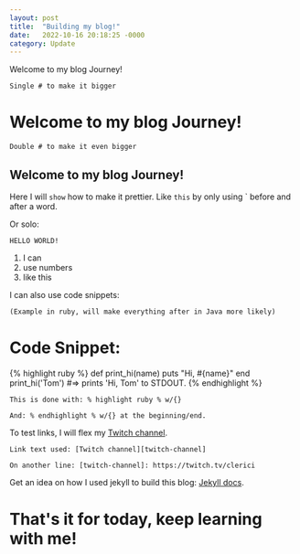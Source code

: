 ```yaml
---
layout: post
title:  "Building my blog!"
date:   2022-10-16 20:18:25 -0000
category: Update
---
```

Welcome to my blog Journey!

`Single # to make it bigger`

# Welcome to my blog Journey!

`Double # to make it even bigger`

## Welcome to my blog Journey!

Here I will `show` how to make it prettier. 
Like `this` by only using ` before and after a word.

Or solo:

`HELLO WORLD!`

1. I can
2. use numbers
3. like this

I can also use code snippets:

`(Example in ruby, will make everything after in Java more likely)`

# Code Snippet:

{% highlight ruby %}
def print_hi(name)
  puts "Hi, #{name}"
end
print_hi('Tom')
#=> prints 'Hi, Tom' to STDOUT.
{% endhighlight %}

`This is done with: % highlight ruby % w/{}`

`And: % endhighlight % w/{} at the beginning/end.`

To test links, I will flex my [Twitch channel][twitch-channel].

`Link text used: [Twitch channel][twitch-channel]`

`On another line: [twitch-channel]: https://twitch.tv/clerici`

Get an idea on how I used jekyll to build this blog: [Jekyll docs][jekyll-docs].

[twitch-channel]: https://twitch.tv/clerici
[jekyll-docs]: https://jekyllrb.com/docs/home

# That's it for today, keep learning with me!